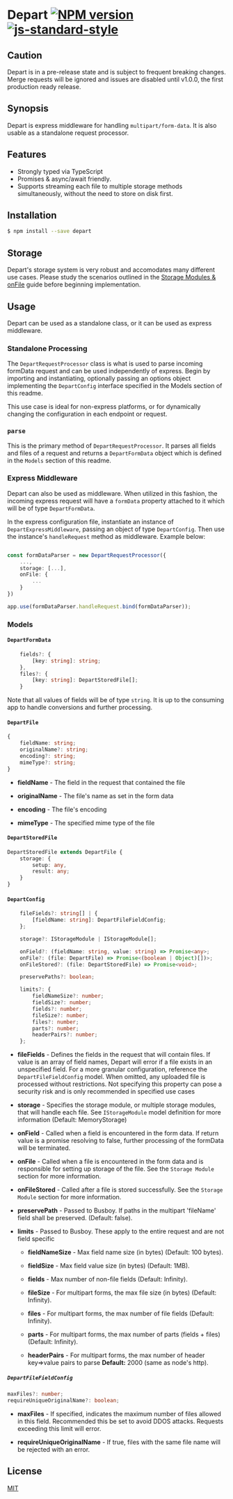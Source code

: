 # Depart [![NPM version](https://badge.fury.io/js/depart.svg)](https://badge.fury.io/js/depart) [![js-standard-style](https://img.shields.io/badge/code%20style-standard-brightgreen.svg?style=flat)](https://github.com/feross/standard)

## Caution

Depart is in a pre-release state and is subject to frequent breaking changes. Merge requests will be ignored and issues are disabled until v1.0.0, the first production ready release.

## Synopsis

Depart is express middleware for handling `multipart/form-data`. It is also usable as a standalone request processor. 

## Features

- Strongly typed via TypeScript
- Promises & async/await friendly.
- Supports streaming each file to multiple storage methods simultaneously, without the need to store on disk first. 


## Installation

```sh
$ npm install --save depart
```

## Storage

Depart's storage system is very robust and accomodates many different use cases. Please study the scenarios outlined in the <a href="/STORAGE.MD">Storage Modules & onFile</a> guide before beginning implementation.

## Usage

Depart can be used as a standalone class, or it can be used as express middleware.

### Standalone Processing
 The `DepartRequestProcessor` class is what is used to parse incoming formData request and can be used independently of express. Begin by importing and instantiating, optionally passing an options object implementing the `DepartConfig` interface specified in the Models section of this readme.

 This use case is ideal for non-express platforms, or for dynamically changing the configuration in each endpoint or request.

 ### `parse`
 This is the primary method of `DepartRequestProcessor`. It parses all fields and files of a request and returns a `DepartFormData` object which is defined in the `Models` section of this readme.

### Express Middleware
Depart can also be used as middleware. When utilized in this fashion, the incoming express request will have a `formData` property attached to it which will be of type `DepartFormData`.

In the express configuration file, instantiate an instance of `DepartExpressMiddleware`, passing an object of type `DepartConfig`. Then use the instance's `handleRequest` method as middleware. Example below:

```typescript

const formDataParser = new DepartRequestProcessor({
    ...,
    storage: [...],
    onFile: {
        ...
    }
})

app.use(formDataParser.handleRequest.bind(formDataParser));
```

### Models

#### `DepartFormData`

```typescript
    fields?: {
        [key: string]: string;
    },
    files?: {
        [key: string]: DepartStoredFile[];
    }
```
Note that all values of fields will be of type `string`. It is up to the consuming app to handle conversions and further processing. 


#### `DepartFile`

```typescript
{
    fieldName: string;
    originalName?: string;
    encoding?: string;
    mimeType?: string;
}
```
* **fieldName** - The field in the request that contained the file

* **originalName** - The file's name as set in the form data

* **encoding** - The file's encoding

* **mimeType** - The specified mime type of the file

#### `DepartStoredFile`

```typescript
DepartStoredFile extends DepartFile {
    storage: {
        setup: any,
        result: any;
    }
}
```


#### `DepartConfig`

```typescript
    fileFields?: string[] | {
        [fieldName: string]: DepartFileFieldConfig;
    };

    storage?: IStorageModule | IStorageModule[];

    onField?: (fieldName: string, value: string) => Promise<any>;
    onFile?: (file: DepartFile) => Promise<(boolean | Object)[])>;
    onFileStored?: (file: DepartStoredFile) => Promise<void>;

    preservePaths?: boolean;

    limits?: {
        fieldNameSize?: number;
        fieldSize?: number;
        fields?: number;
        fileSize?: number;
        files?: number;
        parts?: number;
        headerPairs?: number;
    };
```
* **fileFields** - Defines the fields in the request that will contain files. If value is an array of field names, Depart will error if a file exists in an unspecified field. For a more granular configuration, reference the `DepartFileFieldConfig` model. When omitted, any uploaded file is processed without restrictions. Not specifying this property can pose a security risk and is only recommended in specified use cases

* **storage** - Specifies the storage module, or multiple storage modules, that will handle each file. See `IStorageModule` model definition for more information (Default: MemoryStorage)

* **onField** - Called when a field is encountered in the form data. If return value is a promise resolving to false, further processing of the formData will be terminated.

* **onFile** - Called when a file is encountered in the form data and is responsible for setting up storage of the file. See the `Storage Module` section for more information.

* **onFileStored** - Called after a file is stored successfully. See the `Storage Module` section for more information.

* **preservePath** - Passed to Busboy. If paths in the multipart 'fileName' field shall be preserved. (Default: false).

* **limits** - Passed to Busboy. These apply to the entire request and are not field specific

    * **fieldNameSize** - Max field name size (in bytes) (Default: 100 bytes).

    * **fieldSize** - Max field value size (in bytes) (Default: 1MB).

    * **fields** - Max number of non-file fields (Default: Infinity).

    * **fileSize** - For multipart forms, the max file size (in bytes) (Default: Infinity).

    * **files** - For multipart forms, the max number of file fields (Default: Infinity).

    * **parts** - For multipart forms, the max number of parts (fields + files) (Default: Infinity).

    * **headerPairs** - For multipart forms, the max number of header key=>value pairs to parse **Default:** 2000 (same as node's http).

##### `DepartFileFieldConfig`

```typescript
maxFiles?: number;
requireUniqueOriginalName?: boolean;
```

* **maxFiles** - If specified, indicates the maximum number of files allowed in this field. Recommended this be set to avoid DDOS attacks. Requests exceeding this limit will error.

* **requireUniqueOriginalName** - If true, files with the same file name will be rejected with an error.

## License

[MIT](LICENSE)
